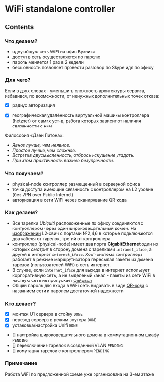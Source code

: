 # WiFi standalone controller
## Contents
### Что делаем?
- одну общую сеть WiFi на офис Бузника
- доступ в сеть осуществляется по паролю
- пароль меняется 1 раз в 2 недели
- бесшовность позволяет провести разговор по Skype идя по офису


### Для чего?

Если в двух словах - уменьшить сложность архитектуры сервиса, избавився, по возможности, от ненужных дополнительных точек отказа:

- [x] радиус авторизация

- [x] географическая удалённость виртуальной машины контроллера (hetzner) от самих уст-в, работа которых зависит от наличия связянности с ним 

Философия «Дзен Питона»:

- *Явное лучше, чем неявное.*
- *Простое лучше, чем сложное.*
- *Встретив двусмысленность, отбрось искушение угадать.*
- *При этом практичность важнее безупречности.*

### Что получаем?

- physical-node контроллер размещенный в серверной офиса
- точки доступа имеющие связнность с  контроллером на L2 уровне (без VPN over Public Internet)
- авторизация в сети WiFi через сканирование QR-кода


### Как делаем?

- Все тарелки *Ubiquiti* расположенные по офису соединяются с контроллером через один широковещательный домен. На [изображении](https://github.com/daduskacpokus/unifi/blob/master/img/1551786772429.JPEG) L2-свич с портами №2,4,6 в которые подключаются два кабеля от тарелок, третий от контроллера
- контроллер (physical-node) имеет два порта **GigabitEthernet** один из которых *смотрит* в сторону домена c тарелками `intranet_iface`, а другой в интернет `internet_iface`. Хост-система контроллера работает в режиме маршрутизатора пересылая пакеты из домена тарелок (пользователей WiFi) в сеть интернет.
- В случае, если `internet_iface` для выхода в интернет использует корпоративную сеть, а не выделеный канал - пакеты из сети WiFi в частную сеть не пропускает [файрвол](https://github.com/daduskacpokus/unifi/blob/master/playbooks/roles/router-host/tasks/main.yml)
- Общий пароль для входа в WiFi сеть выдавать в виде [QR-кода](https://qrcode.tec-it.com/ru/WiFi) с названием сети и паролем достаточной надежности

### Кто делает?

- [x] монтаж U1 сервера в стойку `DONE`
- [x] перевод сервера в режим роутера `DONE`
- [x] установка/настройка Unifi `DONE`
- [] настройка широковещательного домена в коммутационном шкафу  `PENDING`
- [] переключение тарелок в созданный VLAN  `PENDING`
- [] комутация тарелок с контроллером  `PENDING`

### Примечание

Работа WiFi по предложенной схеме уже организована на 3-ем этаже
